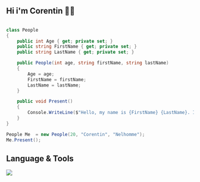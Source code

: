 ## Hi i'm Corentin 😶‍🌫️

```cs

class People
{
    public int Age { get; private set; }
    public string FirstName { get; private set; }
    public string LastName { get; private set; }

    public People(int age, string firstName, string lastName)
    {
        Age = age;
        FirstName = firstName;
        LastName = lastName;
    }

    public void Present()
    {
        Console.WriteLine($"Hello, my name is {FirstName} {LastName}. I'm {Age} years old.");
    }
}

People Me  = new People(20, "Corentin", "Nelhomme");
Me.Present();
```
## Language & Tools

<p align="left">
  <a href="https://skillicons.dev">
    <img src="https://skillicons.dev/icons?i=vuejs,nuxtjs,sass,tailwind,bootstrap,express,postgres,prisma,cs" />
  </a>
</p>
